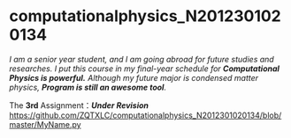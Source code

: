 # computationalphysics_N2012301020134

*I am a senior year student, and I am going abroad for future studies and researches.*
*I put this course in my final-year schedule for __Computational Physics is powerful.__*
*Although my future major is condensed matter physics, __Program is still an awesome tool__.*

The **3rd** Assignment：*__Under Revision__*
https://github.com/ZQTXLC/computationalphysics_N2012301020134/blob/master/MyName.py
